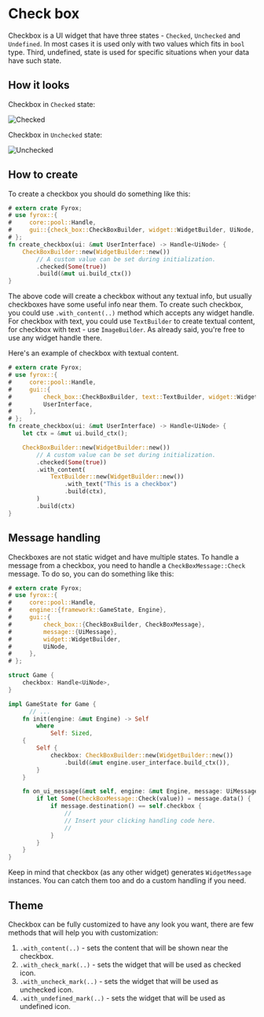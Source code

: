 # Check box

Checkbox is a UI widget that have three states - `Checked`, `Unchecked` and `Undefined`. In most cases it is used
only with two values which fits in `bool` type. Third, undefined, state is used for specific situations when your
data have such state. 

## How it looks

Checkbox in `Checked` state:

![Checked](./checked.png)

Checkbox in `Unchecked` state:

![Unchecked](./unchecked.png)

## How to create

To create a checkbox you should do something like this:

```rust
# extern crate Fyrox;
# use fyrox::{
#     core::pool::Handle,
#     gui::{check_box::CheckBoxBuilder, widget::WidgetBuilder, UiNode, UserInterface},
# };
fn create_checkbox(ui: &mut UserInterface) -> Handle<UiNode> {
    CheckBoxBuilder::new(WidgetBuilder::new())
        // A custom value can be set during initialization.
        .checked(Some(true))
        .build(&mut ui.build_ctx())
}
```

The above code will create a checkbox without any textual info, but usually checkboxes have some useful info
near them. To create such checkbox, you could use `.with_content(..)` method which accepts any widget handle.
For checkbox with text, you could use `TextBuilder` to create textual content, for checkbox with text - use 
`ImageBuilder`. As already said, you're free to use any widget handle there.

Here's an example of checkbox with textual content.

```rust
# extern crate Fyrox;
# use fyrox::{
#     core::pool::Handle,
#     gui::{
#         check_box::CheckBoxBuilder, text::TextBuilder, widget::WidgetBuilder, UiNode,
#         UserInterface,
#     },
# };
fn create_checkbox(ui: &mut UserInterface) -> Handle<UiNode> {
    let ctx = &mut ui.build_ctx();

    CheckBoxBuilder::new(WidgetBuilder::new())
        // A custom value can be set during initialization.
        .checked(Some(true))
        .with_content(
            TextBuilder::new(WidgetBuilder::new())
                .with_text("This is a checkbox")
                .build(ctx),
        )
        .build(ctx)
}
```

## Message handling

Checkboxes are not static widget and have multiple states. To handle a message from a checkbox, you need to handle
a `CheckBoxMessage::Check` message. To do so, you can do something like this:

```rust
# extern crate Fyrox;
# use fyrox::{
#     core::pool::Handle,
#     engine::{framework::GameState, Engine},
#     gui::{
#         check_box::{CheckBoxBuilder, CheckBoxMessage},
#         message::{UiMessage},
#         widget::WidgetBuilder,
#         UiNode,
#     },
# };

struct Game {
    checkbox: Handle<UiNode>,
}

impl GameState for Game {
      // ...
    fn init(engine: &mut Engine) -> Self
        where
            Self: Sized,
    {
        Self {
            checkbox: CheckBoxBuilder::new(WidgetBuilder::new())
                .build(&mut engine.user_interface.build_ctx()),
        }
    }

    fn on_ui_message(&mut self, engine: &mut Engine, message: UiMessage) {
        if let Some(CheckBoxMessage::Check(value)) = message.data() {
            if message.destination() == self.checkbox {
                //
                // Insert your clicking handling code here.
                //
            }
        }
    }
}
```

Keep in mind that checkbox (as any other widget) generates `WidgetMessage` instances. You can catch them too and
do a custom handling if you need.

## Theme

Checkbox can be fully customized to have any look you want, there are few methods that will help you with 
customization:

1) `.with_content(..)` - sets the content that will be shown near the checkbox. 
2) `.with_check_mark(..)` - sets the widget that will be used as checked icon. 
3) `.with_uncheck_mark(..)` - sets the widget that will be used as unchecked icon.
4) `.with_undefined_mark(..)` - sets the widget that will be used as undefined icon.